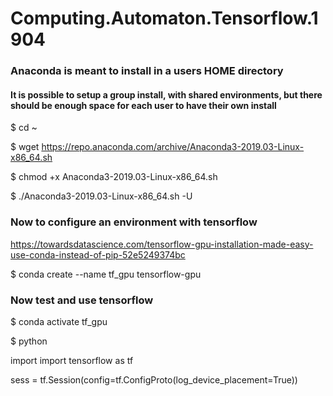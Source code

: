 # Computing.Automaton.Tensorflow.1904

### Anaconda is meant to install in a users HOME directory

#### It is possible to setup a group install, with shared environments, but there should be enough space for each user to have their own install

 $ cd ~
 
 $ wget https://repo.anaconda.com/archive/Anaconda3-2019.03-Linux-x86_64.sh
 
 $ chmod +x Anaconda3-2019.03-Linux-x86_64.sh
 
 $ ./Anaconda3-2019.03-Linux-x86_64.sh -U
 

### Now to configure an environment with tensorflow
 https://towardsdatascience.com/tensorflow-gpu-installation-made-easy-use-conda-instead-of-pip-52e5249374bc

 $ conda create --name tf_gpu tensorflow-gpu

### Now test and use tensorflow

 $ conda activate tf_gpu
 
 $ python

 import import tensorflow as tf
 
 sess = tf.Session(config=tf.ConfigProto(log_device_placement=True))


